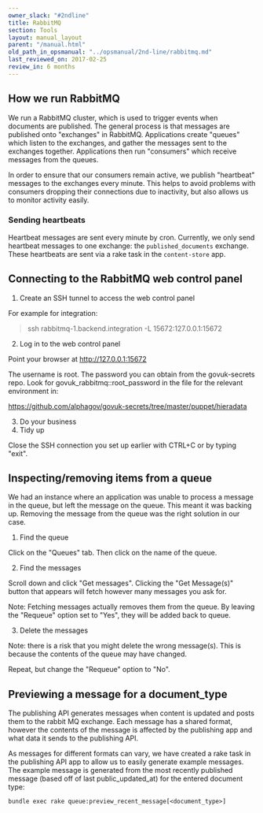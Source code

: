 ```yaml
---
owner_slack: "#2ndline"
title: RabbitMQ
section: Tools
layout: manual_layout
parent: "/manual.html"
old_path_in_opsmanual: "../opsmanual/2nd-line/rabbitmq.md"
last_reviewed_on: 2017-02-25
review_in: 6 months
---
```


## How we run RabbitMQ

We run a RabbitMQ cluster, which is used to trigger events when
documents are published. The general process is that messages are
published onto "exchanges" in RabbitMQ. Applications create "queues"
which listen to the exchanges, and gather the messages sent to the
exchanges together. Applications then run "consumers" which receive
messages from the queues.

In order to ensure that our consumers remain active, we publish
"heartbeat" messages to the exchanges every minute. This helps to avoid
problems with consumers dropping their connections due to inactivity,
but also allows us to monitor activity easily.

### Sending heartbeats

Heartbeat messages are sent every minute by cron. Currently, we only
send heartbeat messages to one exchange: the `published_documents`
exchange. These heartbeats are sent via a rake task in the
`content-store` app.
## Connecting to the RabbitMQ web control panel

1.  Create an SSH tunnel to access the web control panel

For example for integration:

> ssh rabbitmq-1.backend.integration -L 15672:127.0.0.1:15672

2.  Log in to the web control panel

Point your browser at <http://127.0.0.1:15672>

The username is root. The password you can obtain from the govuk-secrets
repo. Look for govuk\_rabbitmq::root\_password in the file for the
relevant environment in:

<https://github.com/alphagov/govuk-secrets/tree/master/puppet/hieradata>

3.  Do your business
4.  Tidy up

Close the SSH connection you set up earlier with CTRL+C or by typing
"exit".

## Inspecting/removing items from a queue

We had an instance where an application was unable to process a message
in the queue, but left the message on the queue. This meant it was
backing up. Removing the message from the queue was the right solution
in our case.

1.  Find the queue

Click on the "Queues" tab. Then click on the name of the queue.

2.  Find the messages

Scroll down and click "Get messages". Clicking the "Get Message(s)"
button that appears will fetch however many messages you ask for.

Note: Fetching messages actually removes them from the queue. By leaving
the "Requeue" option set to "Yes", they will be added back to queue.

3.  Delete the messages

Note: there is a risk that you might delete the wrong message(s). This
is because the contents of the queue may have changed.

Repeat, but change the "Requeue" option to "No".

## Previewing a message for a document_type

The publishing API generates messages when content is updated and posts them
to the rabbit MQ exchange. Each message has a shared format, however the contents
of the message is affected by the publishing app and what data it sends to the
publishing API.

As messages for different formats can vary, we have created a rake task in the
publishing API app to allow us to easily generate example messages. The example
message is generated from the most recently published message (based off of
last public_updated_at) for the entered document type:

```
bundle exec rake queue:preview_recent_message[<document_type>]
```
